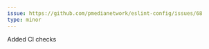 ```yaml
---
issue: https://github.com/pmedianetwork/eslint-config/issues/68
type: minor
---
```


Added CI checks
